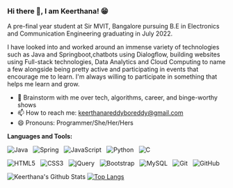 

<!--
**Keerthanab14/Keerthanab14** is a ✨ _special_ ✨ repository because its `README.md` (this file) appears on your GitHub profile.

Here are some ideas to get you started:

- 🔭 I’m currently working on ...
- 🌱 I’m currently learning ...
- 👯 I’m looking to collaborate on ...
- 🤔 I’m looking for help with ...
- 💬 Ask me about ...
- 📫 How to reach me: ...
- 😄 Pronouns: ...
- ⚡ Fun fact: ...
-->
### Hi there 👋, I am Keerthana! 😁
<!--
**rusty-sj/rusty-sj** is a ✨ _special_ ✨ repository because its `README.md` (this file) appears on your GitHub profile.
Here are some ideas to get you started:

- 🔭 I’m currently working on ...
- 🌱 I’m currently learning ...
- 👯 I’m looking to collaborate on ...
- 🤔 I’m looking for help with ...
- 💬 Ask me about ...
- 📫 How to reach me: ...
- 😄 Pronouns: ...
- ⚡ Fun fact: ...
- 🤔 I’m looking for help with Statistics
- 👯 I’m looking to collaborate on ...
-->

A pre-final year student at Sir MVIT, Bangalore pursuing B.E in Electronics and Communication Engineering graduating in July 2022.

I have looked into and worked around an immense variety of technologies such as Java and Springboot,chatbots using Dialogflow, building websites using Full-stack technologies, Data Analytics and Cloud Computing to name a few alongside being pretty active and participating in events that encourage me to learn. I'm always willing to participate in something that helps me learn and grow.
<!-- - 🔭 I’m currently researching at the intersection of machine learning and databases with the [IDEA Lab](http://web.engr.oregonstate.edu/~termehca/)-->
- 💬 Brainstorm with me over tech, algorithms, career, and  binge-worthy shows 
- 📫 How to reach me: keerthanareddyboreddy@gmail.com
- 😄 Pronouns: Programmer/She/Her/Hers
<!-- - ⚡ Fun fact: Checkout my [Lean2Lead Pune](https://www.linkedin.com/in/lean2lead-pune-bbb92a169) Community if you are ambitious!
- 📝 [Resume](https://rusty-sj.github.io/media/Rashmi_Jadhav.pdf)-->

**Languages and Tools:** 

![Java](https://img.shields.io/badge/-Java-black?logo=java&style=social)&nbsp;&nbsp;
![Spring](https://img.shields.io/badge/-Spring%20Framework-black?logo=spring&style=social)&nbsp;&nbsp;
![JavaScript](https://img.shields.io/badge/-JavaScript-black?logo=javascript&style=social)&nbsp;&nbsp;
![Python](https://img.shields.io/badge/-Python-black?logo=Python&style=social)&nbsp;&nbsp;
![C](https://img.shields.io/badge/-C-black?logo=c&style=social)&nbsp;&nbsp;
<!--![Android](https://img.shields.io/badge/-Android-black?logo=android&style=social)&nbsp;&nbsp;-->
![HTML5](https://img.shields.io/badge/-HTML5-black?logo=html5&style=social)&nbsp;&nbsp;
![CSS3](https://img.shields.io/badge/-CSS3-black?logo=css3&style=social)&nbsp;&nbsp;
![jQuery](https://img.shields.io/badge/-jQuery-black?logo=jquery&style=social)&nbsp;&nbsp;
![Bootstrap](https://img.shields.io/badge/-Bootstrap-black?logo=bootstrap&style=social)&nbsp;&nbsp;
![MySQL](https://img.shields.io/badge/-MySQL-black?logo=mysql&style=social)&nbsp;&nbsp;
![Git](https://img.shields.io/badge/-Git-black?logo=git&style=social)&nbsp;&nbsp;
![GitHub](https://img.shields.io/badge/-GitHub-black?logo=github&style=social)&nbsp;&nbsp;

![Keerthana's Github Stats](https://github-readme-stats.vercel.app/api?username=Keerthanab14&count_private=true&show_icons=true&include_all_commits=true)
[![Top Langs](https://github-readme-stats.vercel.app/api/top-langs/?username=Keerthanab14&layout=compact)](https://github.com/anuraghazra/github-readme-stats)

<!--![Visitor Badge](https://visitor-badge.laobi.icu/badge?page_id=Keerthanab14.rusty-sj)-->

